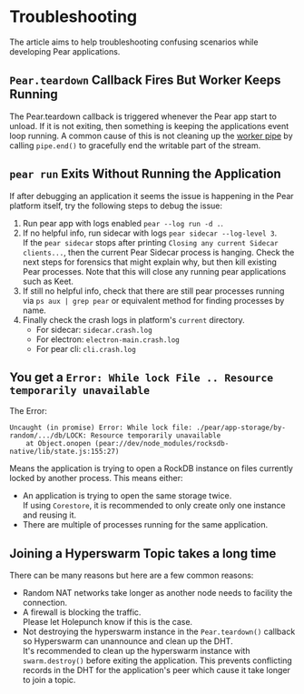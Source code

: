 # Troubleshooting

The article aims to help troubleshooting confusing scenarios while developing Pear applications.

## `Pear.teardown` Callback Fires But Worker Keeps Running

The Pear.teardown callback is triggered whenever the Pear app start to unload. If it is not exiting, then something is keeping the applications event loop running. A common cause of this is not cleaning up the [worker pipe](./api.md#const-pipe-pear.worker.pipe) by calling `pipe.end()` to gracefully end the writable part of the stream.

## `pear run` Exits Without Running the Application

If after debugging an application it seems the issue is happening in the Pear platform itself, try the following steps to debug the issue:

1. Run pear app with logs enabled `pear --log run -d .`.
2. If no helpful info, run sidecar with logs `pear sidecar --log-level 3`.  
   If the `pear sidecar` stops after printing `Closing any current Sidecar clients...`, then the current Pear Sidecar process is hanging. Check the next steps for forensics that might explain why, but then kill existing Pear processes.
   Note that this will close any running pear applications such as Keet.
3. If still no helpful info, check that there are still pear processes running via `ps aux | grep pear` or equivalent method for finding processes by name.
4. Finally check the crash logs in platform's `current` directory.
   - For sidecar: `sidecar.crash.log`
   - For electron: `electron-main.crash.log`
   - For pear cli: `cli.crash.log`

## You get a `Error: While lock File .. Resource temporarily unavailable`

The Error:
```
Uncaught (in promise) Error: While lock file: ./pear/app-storage/by-random/.../db/LOCK: Resource temporarily unavailable
    at Object.onopen (pear://dev/node_modules/rocksdb-native/lib/state.js:155:27)
```

Means the application is trying to open a RockDB instance on files currently
locked by another process. This means either:

- An application is trying to open the same storage twice.  
  If using `Corestore`, it is recommended to only create only one instance and
  reusing it.
- There are multiple of processes running for the same application.

## Joining a Hyperswarm Topic takes a long time

There can be many reasons but here are a few common reasons:

- Random NAT networks take longer as another node needs to facility the
  connection.
- A firewall is blocking the traffic.  
  Please let Holepunch know if this is the case.
- Not destroying the hyperswarm instance in the `Pear.teardown()` callback so
  Hyperswarm can unannounce and clean up the DHT.  
  It's recommended to clean up the hyperswarm instance with `swarm.destroy()` before exiting the application. This prevents conflicting records in the DHT for the application's peer which cause it take longer to join a topic.

